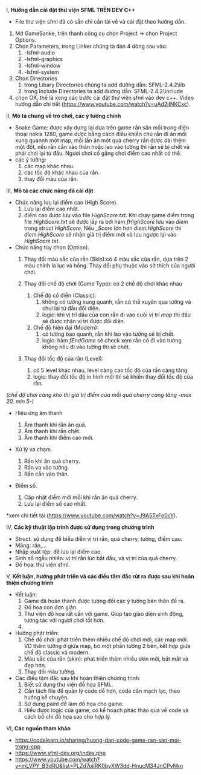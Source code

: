 I, **Hướng dẫn cài đặt thư viện SFML TRÊN DEV C++**

* File thư viện sfml đã có sẵn chỉ cần tải về và cài đặt theo hướng dẫn.

1. Mở GameSanke, trên thanh công cụ chọn Project -> chọn Project Options.
2. Chọn Parameters, trong Linker chúng ta dán 4 dòng sau vào:
     1. -lsfml-audio
     2. -lsfml-graphics
     3. -lsfml-window
     4. -lsfml-system 
 3. Chọn Directories
     1. trong Libary Directories chúng ta add đường dẫn: SFML-2.4.2\lib
     2. trong Include Directories ta add đường dẫn: SFML-2.4.2\include
 4. chọn OK, thế là xong các bước cài đặt thư viện sfml vào dev c++. Video hướng dẫn chi tiết (https://www.youtube.com/watch?v=uAd2jINKCxc).
 
II, **Mô tả chung về trò chơi, các ý tưởng chính**
* Snake Game: được xây dựng lại dựa trên game rắn săn mồi trong điện thoại nokia 1280, game dược bằng cách điều khiển chú rắn đi ăn mồi xung quannh một map, mỗi lần ăn một quả cherry rắn được dài thêm một đốt, nếu rắn cắn vào thân hoặc lao vào tường thì rắn sẽ bị chết và phải chơi lại từ đầu. Người chơi cố gắng chơi điểm cao nhất có thể.
* các ý tưởng:
     1. các map khác nhau.
     2. các tốc độ khác nhau của rắn.
     3. thay đổi màu của rắn.

III, **Mô tả các chức năng đã cài đặt**

 * Chức năng lưu lại điểm cao (High Score).
     1. Lưu lại điểm cao nhất.
     2. điểm cao được lưu vào file *HighScore.txt*. Khi chạy game điểm trong file *HighScore.txt* sẽ được lấy ra bởi hàm *fHighScore* lưu vào *diem* trong struct *HighScore*. Nếu *_Score* lớn hơn *diem.HighScore* thì *diem.HighScore* sẽ nhận giá trị điểm mới và lưu ngược lại vào *HighScore.txt*. 
 * Chức năng tùy chọn (Option).
    1. Thay đổi màu sắc của rắn (Skin):có 4 màu sắc của rắn, dựa trên 2 màu chính là lục và hồng. Thay đổi phụ thuộc vào sở thích của người chơi.
          
    2. Thay đổi chế độ chơi (Game Type): có 2 chế độ chơi khác nhau
       1. Chế độ cổ điển (Classic): 
          1. không có tường xung quanh, rắn có thể xuyên qua tường và chui lại từ đầu đối diện.
          2. logic: khi vị trí đầu của con rắn đi vào cuối vị trí *map* thì đầu sẽ được nhận vị trí được đối diện.
       2. Chế độ hiện đại (Modern): 
          1. có tường bao quanh, rắn khi lao vào tường sẽ bị chết.
          2. logic: hàm *fEndGame* sẽ check xem rắn có đi vào tường không nếu đi vào tường thì sẽ chết.
       
    3. Thay đổi tốc độ của rắn (Level):
       1. có 5 level khác nhau, level càng cao tốc độ của rắn càng tăng.
       2. logic: thay đổi tốc độ in hình mới thì sẽ khiến  thay đổi tốc độ của rắn.

  *(chế độ chơi càng khó thì giá trị điểm của mỗi quả cherry càng tăng -max 20, min 5-)*
  
 * Hiệu ứng âm thanh
     1. Âm thanh khi rắn ăn quả.
     2. Âm thanh khi rắn chết.
     3. Âm thanh khi điểm cao mới. 

* Xử lý va chạm.
     1. Rắn khi ăn quả cherry.
     2. Rắn va vào tường.
     3. Rắn cắn vào thân.

* Điểm số.
     1. Cập nhật điểm mới mỗi khi rắn ăn quả cherry.
     2. Lưu lại điểm số cao nhất. 

*xem chi tiết tại (https://www.youtube.com/watch?v=J9A5TxFo0cY).


IV, **Các kỹ thuật lập trình được sử dụng trong chương trình**
 * Struct: sử dụng để biểu diễn vị trí rắn, quả cherry, tường, điểm cao.
 * Mảng: rắn,...
 * Nhập xuất tệp: để lưu lại điểm cao.
 * Sinh số ngẫu nhiên: vị trí rắn lúc bắt đầu, và vị trí của quả cherry.
 * Đồ họa: thư viện sfml.
     
V, **Kết luận, hướng phát triển và các điều tâm đắc rút ra được sau khi hoàn thiện chương trình**
* Kết luận:
     1. Game đã hoàn thành được tương đối các ý tưởng bản thân đề ra.
     2. Đồ họa còn đơn giản.
     3. Thư viện đồ họa rất cần với game. Giúp tạo giao diện sinh động, tương tác với ngươi chơi tốt hơn.
     4. 
* Hướng phát triển:
     1. Chế đồ chơi: phát triển thêm nhiều chế độ chơi mới, các map mới. VD thêm tường ở giữa map, bỏ một phần tường 2 bên, kết hợp giứa chế độ classic và modern.
     2. Màu sắc của rắn (skin): phát triển thêm nhiều skin mới, bắt mắt và đẹp hơn.
     3. Thay đổi màu tường.
* Các điều tâm đắc sau khi hoàn thiện chương trình:
     1.  Biết sử dụng thư viện đồ họa SFML.
     2.  Cần tách file để quản lý code dễ hơn, code cần mạch lạc, theo hướng kể chuyện.
     3.  Sử dung paint để làm đồ họa cho game.
     4.  Hiểu được logic của game, có kể hoạch phác thảo qua về code và cách bồ chí đồ họa sao cho hợp lý.
     
 VI, **Các nguồn tham khảo**
 * https://codelearn.io/sharing/huong-dan-code-game-ran-san-moi-trong-cpp
 * https://www.sfml-dev.org/index.php
 * https://www.youtube.com/watch?v=mLVPY_B3dRU&list=PLZd7ojlRK0byXW3dd-HnucM34JnCPyNkn
   
   






